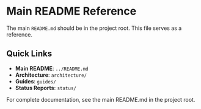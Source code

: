 # Main README Reference

The main `README.md` should be in the project root. This file serves as a reference.

## Quick Links

- **Main README**: `../README.md`
- **Architecture**: `architecture/`
- **Guides**: `guides/`
- **Status Reports**: `status/`

For complete documentation, see the main README.md in the project root.

